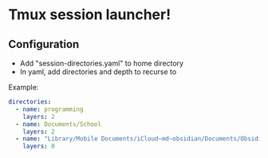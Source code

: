 # Tmux session launcher!

## Configuration
- Add "session-directories.yaml" to home directory
- In yaml, add directories and depth to recurse to

Example:
``` yaml
directories:
  - name: programming
    layers: 2
  - name: Documents/School
    layers: 2
  - name: "Library/Mobile Documents/iCloud~md~obsidian/Documents/Obsidian Vault"
    layers: 0
```
